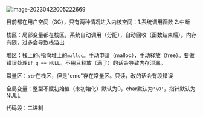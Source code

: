![image-20230422005222669](C:\Users\henry0408\AppData\Roaming\Typora\typora-user-images\image-20230422005222669.png)

目前都在用户空间（3G），只有两种情况进入内核空间：1.系统调用函数 2.中断

栈区：局部变量都在栈区，系统自动调用（分配），自动回收（函数结束后）。内存有限，过多会导致栈溢出

堆区：栈上的`q`指向堆上的`malloc`。手动申请（malloc），手动释放（free）。要做错误处理`if q == NULL`。不用且释放（满了）的话会导致内存泄漏。

常量区：`str`在栈区，但是"emo"存在常量区。只读，改的话会有段错误

全局变量：整型不赋初始值（未初始化）默认为0，char默认为`'\0'`，指针默认为NULL

代码段：二进制